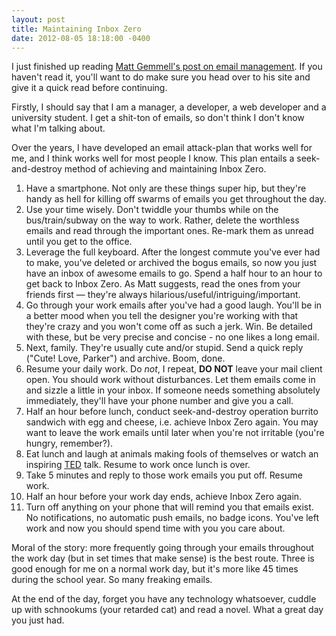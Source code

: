 ```yaml
---
layout: post
title: Maintaining Inbox Zero
date: 2012-08-05 18:18:00 -0400
---
```


I just finished up reading [Matt Gemmell's post on email management](http://mattgemmell.com/2012/08/05/managing-email-realistically/). If you haven't read it, you'll want to do make sure you head over to his site and give it a quick read before continuing.

Firstly, I should say that I am a manager, a developer, a web developer and a university student. I get a shit-ton of emails, so don't think I don't know what I'm talking about.

Over the years, I have developed an email attack-plan that works well for me, and I think works well for most people I know. This plan entails a seek-and-destroy method of achieving and maintaining Inbox Zero.

1. Have a smartphone. Not only are these things super hip, but they're handy as hell for killing off swarms of emails you get throughout the day.
2. Use your time wisely. Don't twiddle your thumbs while on the bus/train/subway on the way to work. Rather, delete the worthless emails and read through the important ones. Re-mark them as unread until you get to the office.
3. Leverage the full keyboard. After the longest commute you've ever had to make, you've deleted or archived the bogus emails, so now you just have an inbox of awesome emails to go. Spend a half hour to an hour to get back to Inbox Zero. As Matt suggests, read the ones from your friends first &mdash; they're always hilarious/useful/intriguing/important.
4. Go through your work emails after you've had a good laugh. You'll be in a better mood when you tell the designer you're working with that they're crazy and you won't come off as such a jerk. Win. Be detailed with these, but be very precise and concise - no one likes a long email.
5. Next, family. They're usually cute and/or stupid. Send a quick reply ("Cute! Love, Parker") and archive. Boom, done.
6. Resume your daily work. Do _not_, I repeat, **DO NOT** leave your mail client open. You should work without disturbances. Let them emails come in and sizzle a little in your inbox. If someone needs something absolutely immediately, they'll have your phone number and give you a call.
7. Half an hour before lunch, conduct seek-and-destroy operation burrito sandwich with egg and cheese, i.e. achieve Inbox Zero again. You may want to leave the work emails until later when you're not irritable (you're hungry, remember?).
8. Eat lunch and laugh at animals making fools of themselves or watch an inspiring [TED](http://ted.com) talk. Resume to work once lunch is over.
9. Take 5 minutes and reply to those work emails you put off. Resume work.
10. Half an hour before your work day ends, achieve Inbox Zero again.
11. Turn off anything on your phone that will remind you that emails exist. No notifications, no automatic push emails, no badge icons. You've left work and now you should spend time with you you care about.

Moral of the story: more frequently going through your emails throughout the work day (but in set times that make sense) is the best route. Three is good enough for me on a normal work day, but it's more like 45 times during the school year. So many freaking emails.

At the end of the day, forget you have any technology whatsoever, cuddle up with schnookums (your retarded cat) and read a novel. What a great day you just had.